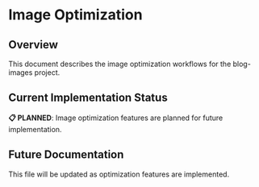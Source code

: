 # Image Optimization

## Overview

This document describes the image optimization workflows for the blog-images project.

## Current Implementation Status

**📋 PLANNED**: Image optimization features are planned for future implementation.

## Future Documentation

This file will be updated as optimization features are implemented.
